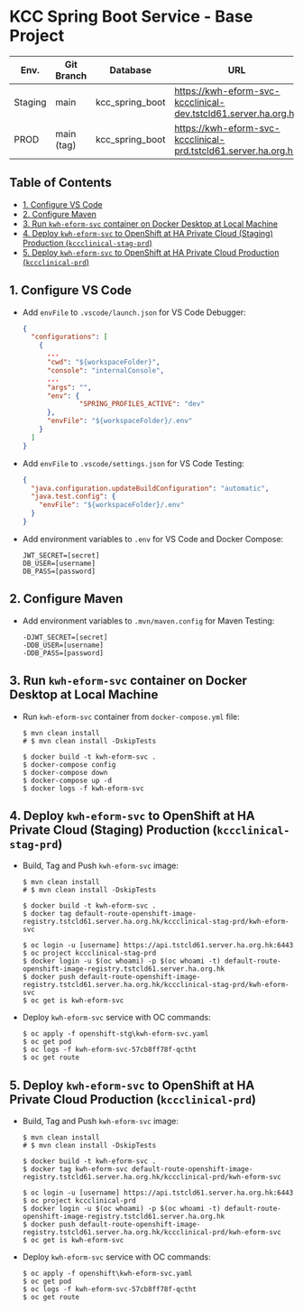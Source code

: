 # KCC Spring Boot Service - Base Project

| Env.    | Git Branch | Database        | URL                                                                                                                                                         |
| ------- | ---------- | --------------- | ----------------------------------------------------------------------------------------------------------------------------------------------------------- |
| Staging | main       | kcc_spring_boot | https://kwh-eform-svc-kccclinical-dev.tstcld61.server.ha.org.hk |
| PROD    | main (tag) | kcc_spring_boot | https://kwh-eform-svc-kccclinical-prd.tstcld61.server.ha.org.hk |

## Table of Contents <!-- omit in toc -->
- [1. Configure VS Code](#1-configure-vs-code)
- [2. Configure Maven](#2-configure-maven)
- [3. Run `kwh-eform-svc` container on Docker Desktop at Local Machine](#3-run-kwh-eform-svc-container-on-docker-desktop-at-local-machine)
- [4. Deploy `kwh-eform-svc` to OpenShift at HA Private Cloud (Staging) Production (`kccclinical-stag-prd`)](#4-deploy-kwh-eform-svc-to-openshift-at-ha-private-cloud-staging-production-kccclinical-stag-prd)
- [5. Deploy `kwh-eform-svc` to OpenShift at HA Private Cloud Production (`kccclinical-prd`)](#5-deploy-kwh-eform-svc-to-openshift-at-ha-private-cloud-production-kccclinical-prd)

## 1. Configure VS Code
* Add `envFile` to `.vscode/launch.json` for VS Code Debugger:
  ```json
  {
    "configurations": [
      {
        ...
        "cwd": "${workspaceFolder}",
        "console": "internalConsole",
        ...
        "args": "",
        "env": {
                "SPRING_PROFILES_ACTIVE": "dev"
        },
        "envFile": "${workspaceFolder}/.env"
      }
    ]
  }
  ```
* Add `envFile` to `.vscode/settings.json` for VS Code Testing:
  ```json
  {
    "java.configuration.updateBuildConfiguration": "automatic",
    "java.test.config": {
      "envFile": "${workspaceFolder}/.env"
    }
  }
  ```
* Add environment variables to `.env` for VS Code and Docker Compose:
  ```
  JWT_SECRET=[secret]
  DB_USER=[username]
  DB_PASS=[password]
  ```

## 2. Configure Maven
* Add environment variables to `.mvn/maven.config` for Maven Testing:
  ```
  -DJWT_SECRET=[secret]
  -DDB_USER=[username]
  -DDB_PASS=[password]
  ```

## 3. Run `kwh-eform-svc` container on Docker Desktop at Local Machine
* Run `kwh-eform-svc` container from `docker-compose.yml` file:
  ```shell
  $ mvn clean install
  # $ mvn clean install -DskipTests
  
  $ docker build -t kwh-eform-svc .
  $ docker-compose config
  $ docker-compose down
  $ docker-compose up -d
  $ docker logs -f kwh-eform-svc
  ```

## 4. Deploy `kwh-eform-svc` to OpenShift at HA Private Cloud (Staging) Production (`kccclinical-stag-prd`)
* Build, Tag and Push `kwh-eform-svc` image:
  ```shell
  $ mvn clean install
  # $ mvn clean install -DskipTests
  
  $ docker build -t kwh-eform-svc .
  $ docker tag default-route-openshift-image-registry.tstcld61.server.ha.org.hk/kccclinical-stag-prd/kwh-eform-svc
  
  $ oc login -u [username] https://api.tstcld61.server.ha.org.hk:6443
  $ oc project kccclinical-stag-prd
  $ docker login -u $(oc whoami) -p $(oc whoami -t) default-route-openshift-image-registry.tstcld61.server.ha.org.hk
  $ docker push default-route-openshift-image-registry.tstcld61.server.ha.org.hk/kccclinical-stag-prd/kwh-eform-svc
  $ oc get is kwh-eform-svc
  ```
* Deploy `kwh-eform-svc` service with OC commands:
  ```shell
  $ oc apply -f openshift-stg\kwh-eform-svc.yaml
  $ oc get pod
  $ oc logs -f kwh-eform-svc-57cb8ff78f-qctht
  $ oc get route
  ```

## 5. Deploy `kwh-eform-svc` to OpenShift at HA Private Cloud Production (`kccclinical-prd`)
* Build, Tag and Push `kwh-eform-svc` image:
  ```shell
  $ mvn clean install
  # $ mvn clean install -DskipTests
  
  $ docker build -t kwh-eform-svc .
  $ docker tag kwh-eform-svc default-route-openshift-image-registry.tstcld61.server.ha.org.hk/kccclinical-prd/kwh-eform-svc
  
  $ oc login -u [username] https://api.tstcld61.server.ha.org.hk:6443
  $ oc project kccclinical-prd
  $ docker login -u $(oc whoami) -p $(oc whoami -t) default-route-openshift-image-registry.tstcld61.server.ha.org.hk
  $ docker push default-route-openshift-image-registry.tstcld61.server.ha.org.hk/kccclinical-prd/kwh-eform-svc
  $ oc get is kwh-eform-svc
  ```
* Deploy `kwh-eform-svc` service with OC commands:
  ```shell
  $ oc apply -f openshift\kwh-eform-svc.yaml
  $ oc get pod
  $ oc logs -f kwh-eform-svc-57cb8ff78f-qctht
  $ oc get route
  ```
